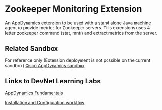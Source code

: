 # Zookeeper Monitoring Extension
 
An AppDynamics extension to be used with a stand alone Java machine agent to provide metrics for Zookeeper servers. This extensions uses 4 letter zookeeper command (stat, mntr) and extract metrics from the server.
 
## Related Sandbox
 
For reference only (Extension deployment is not possible on the current sandbox) [Cisco AppDynamics sandbox](https://devnetsandbox.cisco.com/RM/Diagram/Index/9e056219-ab84-4741-9485-de3d3446caf2?diagramType=Topology)
 
## Links to DevNet Learning Labs
 
[AppDynamics Fundamentals](https://developer.cisco.com/learning/modules/appdynamics-fundamentals)
 
[Installation and Configuration workflow](https://github.com/Appdynamics/zookeeper-monitoring-extension/blob/master/README.md)
